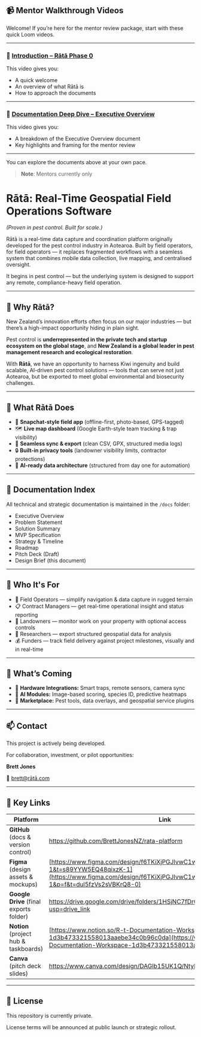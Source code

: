 ## 📹 Mentor Walkthrough Videos

Welcome! If you’re here for the mentor review package, start with these quick Loom videos.

---

### 🎥 [Introduction – Rātā Phase 0](https://www.loom.com/share/2c04a79d9ef14e6a8060dd8c98b7dcb4?sid=c142eedf-6fd7-40d2-8560-90c6a31a8c97)

This video gives you:
- A quick welcome
- An overview of what Rātā is
- How to approach the documents

---

### 🎥 [Documentation Deep Dive – Executive Overview](https://www.loom.com/share/3c4e0085ea9c4938aa170a801e164d75?sid=f671c3bc-3d40-4b0b-930c-ca40bcf9a707)

This video gives you:
- A breakdown of the Executive Overview document
- Key highlights and framing for the mentor review

---

You can explore the documents above at your own pace.

> **Note**: Mentors currently only


# Rātā: Real-Time Geospatial Field Operations Software

*(Proven in pest control. Built for scale.)*

Rātā is a real-time data capture and coordination platform originally developed for the pest control industry in Aotearoa. Built by field operators, for field operators — it replaces fragmented workflows with a seamless system that combines mobile data collection, live mapping, and centralised oversight.

It begins in pest control — but the underlying system is designed to support any remote, compliance-heavy field operation.

---

## 🚀 Why Rātā?

New Zealand’s innovation efforts often focus on our major industries — but there’s a high-impact opportunity hiding in plain sight.

Pest control is **underrepresented in the private tech and startup ecosystem on the global stage**, and **New Zealand is a global leader in pest management research and ecological restoration**.

With **Rātā**, we have an opportunity to harness Kiwi ingenuity and build scalable, AI-driven pest control solutions — tools that can serve not just Aotearoa, but be exported to meet global environmental and biosecurity challenges.

---

## 🧱 What Rātā Does

- 📱 **Snapchat-style field app** (offline-first, photo-based, GPS-tagged)
- 🗺️ **Live map dashboard** (Google Earth-style team tracking & trap visibility)
- 💾 **Seamless sync & export** (clean CSV, GPX, structured media logs)
- 🔒 **Built-in privacy tools** (landowner visibility limits, contractor protections)
- 🤖 **AI-ready data architecture** (structured from day one for automation)

---

## 📂 Documentation Index

All technical and strategic documentation is maintained in the `/docs` folder:

- Executive Overview
- Problem Statement
- Solution Summary
- MVP Specification
- Strategy & Timeline
- Roadmap
- Pitch Deck (Draft)
- Design Brief (this document)

---

## 👥 Who It's For

- 🧍 Field Operators — simplify navigation & data capture in rugged terrain
- 📋 Contract Managers — get real-time operational insight and status reporting
- 🌱 Landowners — monitor work on your property with optional access controls
- 🧠 Researchers — export structured geospatial data for analysis
- 💰 Funders — track field delivery against project milestones, visually and in real-time

---

## 🔮 What’s Coming

- 📡 **Hardware Integrations:** Smart traps, remote sensors, camera sync
- 🧠 **AI Modules:** Image-based scoring, species ID, predictive heatmaps
- 🧰 **Marketplace:** Pest tools, data overlays, and geospatial service plugins

---

## 📫 Contact

This project is actively being developed.

For collaboration, investment, or pilot opportunities:

**Brett Jones**

📧 brett@rātā.com

---

## 🔗 Key Links

| Platform | Link |
| --- | --- |
| **GitHub** (docs & version control) | https://github.com/BrettJonesNZ/rata-platform |
| **Figma** (design assets & mockups) | [https://www.figma.com/design/f6TKiXjPGJIvwC1whmPWuh/rata?node-id=0-1&t=s89YYW5EQ48qixzK-1](https://www.figma.com/design/f6TKiXjPGJIvwC1whmPWuh/rata?node-id=0-1&p=f&t=dul5fzVs2sVBKrQ8-0) |
| **Google Drive** (final exports folder) | https://drive.google.com/drive/folders/1HSjNC7fDr0lkv7oK9JD2LSCeSFKSaA6c?usp=drive_link |
| **Notion** (project hub & taskboards) | [https://www.notion.so/R-t-Documentation-Workspace-1d3b473321558013aaebe34c0b96c0da](https://www.notion.so/R-t-Documentation-Workspace-1d3b473321558013aaebe34c0b96c0da?pvs=21) |
| **Canva** (pitch deck slides) | https://www.canva.com/design/DAGlb15UK1Q/NtyP81ZJIWhWuIW8fdSpfQ/edit |

---

## 📜 License

This repository is currently private.

License terms will be announced at public launch or strategic rollout.
